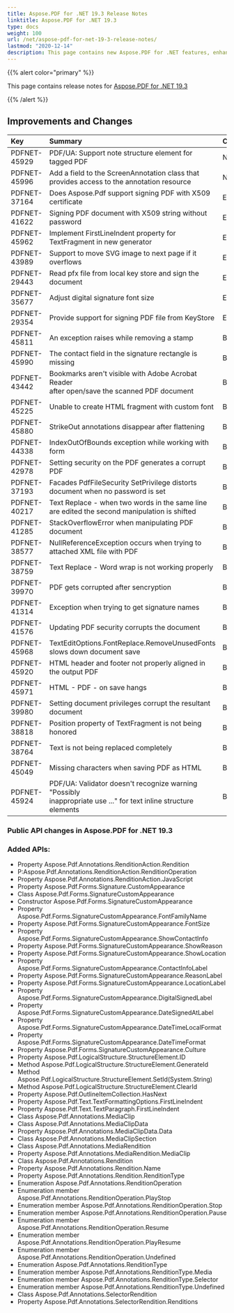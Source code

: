 ```yaml
---
title: Aspose.PDF for .NET 19.3 Release Notes
linktitle: Aspose.PDF for .NET 19.3
type: docs
weight: 100
url: /net/aspose-pdf-for-net-19-3-release-notes/
lastmod: "2020-12-14"
description: This page contains new Aspose.PDF for .NET features, enhancement, and bug fixes in 2019, version 19.3.
---
```


{{% alert color="primary" %}} 

This page contains release notes for [Aspose.PDF for .NET 19.3](https://www.nuget.org/packages/Aspose.PDF/19.3.0)

{{% /alert %}} 

## Improvements and Changes

|**Key**|**Summary**|**Category**|
| :- | :- | :- |
|PDFNET-45929|PDF/UA: Support note structure element for tagged PDF|New Feature|
|PDFNET-45996|Add a field to the ScreenAnnotation class that provides access to the annotation resource|New Feature|
|PDFNET-37164 |Does Aspose.Pdf support signing PDF with X509 certificate|Enhancement|
|PDFNET-41622 |Signing PDF document with X509 string without password|Enhancement|
|PDFNET-45962|Implement FirstLineIndent property for TextFragment in new generator|Enhancement|
|PDFNET-43989|Support to move SVG image to next page if it overflows|Enhancement|
|PDFNET-29443|Read pfx file from local key store and sign the document|Enhancement|
|PDFNET-35677|Adjust digital signature font size|Enhancement|
|PDFNET-29354|Provide support for signing PDF file from KeyStore|Enhancement|
|PDFNET-45811|An exception raises while removing a stamp|Bug|
|PDFNET-45990|The contact field in the signature rectangle is missing|Bug|
|PDFNET-43442|Bookmarks aren't visible with Adobe Acrobat Reader <br/>after open/save the scanned PDF document|Bug|
|PDFNET-45225|Unable to create HTML fragment with custom font|Bug|
|PDFNET-45880|StrikeOut annotations disappear after flattening|Bug|
|PDFNET-44338|IndexOutOfBounds exception while working with form|Bug|
|PDFNET-42978|Setting security on the PDF generates a corrupt PDF|Bug|
|PDFNET-37193|Facades PdfFileSecurity SetPrivilege distorts document when no password is set|Bug|
|PDFNET-40217|Text Replace - when two words in the same line are edited the second manipulation is shifted|Bug|
|PDFNET-41285|StackOverflowError when manipulating PDF document|Bug|
|PDFNET-38577|NullReferenceException occurs when trying to attached XML file with PDF|Bug|
|PDFNET-38759|Text Replace - Word wrap is not working properly|Bug|
|PDFNET-39970|PDF gets corrupted after sencryption|Bug|
|PDFNET-41314|Exception when trying to get signature names|Bug|
|PDFNET-41576|Updating PDF security corrupts the document|Bug|
|PDFNET-45968|TextEditOptions.FontReplace.RemoveUnusedFonts slows down document save|Bug|
|PDFNET-45920|HTML header and footer not properly aligned in the output PDF|Bug|
|PDFNET-45971|HTML - PDF - on save hangs|Bug|
|PDFNET-39980|Setting document privileges corrupt the resultant document|Bug|
|PDFNET-38818|Position property of TextFragment is not being honored|Bug|
|PDFNET-38764|Text is not being replaced completely|Bug|
|PDFNET-45049|Missing characters when saving PDF as HTML|Bug|
|PDFNET-45924|PDF/UA: Validator doesn't recognize warning "Possibly <br/>inappropriate use ..." for text inline structure elements|Bug|

### Public API changes in Aspose.PDF for .NET 19.3

### Added APIs:

- Property Aspose.Pdf.Annotations.RenditionAction.Rendition
- P:Aspose.Pdf.Annotations.RenditionAction.RenditionOperation
- Property Aspose.Pdf.Annotations.RenditionAction.JavaScript
- Property Aspose.Pdf.Forms.Signature.CustomAppearance
- Class Aspose.Pdf.Forms.SignatureCustomAppearance
- Constructor Aspose.Pdf.Forms.SignatureCustomAppearance
- Property Aspose.Pdf.Forms.SignatureCustomAppearance.FontFamilyName
- Property Aspose.Pdf.Forms.SignatureCustomAppearance.FontSize
- Property Aspose.Pdf.Forms.SignatureCustomAppearance.ShowContactInfo
- Property Aspose.Pdf.Forms.SignatureCustomAppearance.ShowReason
- Property Aspose.Pdf.Forms.SignatureCustomAppearance.ShowLocation
- Property Aspose.Pdf.Forms.SignatureCustomAppearance.ContactInfoLabel
- Property Aspose.Pdf.Forms.SignatureCustomAppearance.ReasonLabel
- Property Aspose.Pdf.Forms.SignatureCustomAppearance.LocationLabel
- Property Aspose.Pdf.Forms.SignatureCustomAppearance.DigitalSignedLabel
- Property Aspose.Pdf.Forms.SignatureCustomAppearance.DateSignedAtLabel
- Property Aspose.Pdf.Forms.SignatureCustomAppearance.DateTimeLocalFormat
- Property Aspose.Pdf.Forms.SignatureCustomAppearance.DateTimeFormat
- Property Aspose.Pdf.Forms.SignatureCustomAppearance.Culture
- Property Aspose.Pdf.LogicalStructure.StructureElement.ID
- Method Aspose.Pdf.LogicalStructure.StructureElement.GenerateId
- Method Aspose.Pdf.LogicalStructure.StructureElement.SetId(System.String)
- Method Aspose.Pdf.LogicalStructure.StructureElement.ClearId
- Property Aspose.Pdf.OutlineItemCollection.HasNext
- Property Aspose.Pdf.Text.TextFormattingOptions.FirstLineIndent
- Property Aspose.Pdf.Text.TextParagraph.FirstLineIndent
- Class Aspose.Pdf.Annotations.MediaClip
- Class Aspose.Pdf.Annotations.MediaClipData
- Property Aspose.Pdf.Annotations.MediaClipData.Data
- Class Aspose.Pdf.Annotations.MediaClipSection
- Class Aspose.Pdf.Annotations.MediaRendition
- Property Aspose.Pdf.Annotations.MediaRendition.MediaClip
- Class Aspose.Pdf.Annotations.Rendition
- Property Aspose.Pdf.Annotations.Rendition.Name
- Property Aspose.Pdf.Annotations.Rendition.RenditionType
- Enumeration Aspose.Pdf.Annotations.RenditionOperation
- Enumeration member Aspose.Pdf.Annotations.RenditionOperation.PlayStop
- Enumeration member Aspose.Pdf.Annotations.RenditionOperation.Stop
- Enumeration member Aspose.Pdf.Annotations.RenditionOperation.Pause
- Enumeration member Aspose.Pdf.Annotations.RenditionOperation.Resume
- Enumeration member Aspose.Pdf.Annotations.RenditionOperation.PlayResume
- Enumeration member Aspose.Pdf.Annotations.RenditionOperation.Undefined
- Enumeration Aspose.Pdf.Annotations.RenditionType
- Enumeration member Aspose.Pdf.Annotations.RenditionType.Media
- Enumeration member Aspose.Pdf.Annotations.RenditionType.Selector
- Enumeration member Aspose.Pdf.Annotations.RenditionType.Undefined
- Class Aspose.Pdf.Annotations.SelectorRendition
- Property Aspose.Pdf.Annotations.SelectorRendition.Renditions
